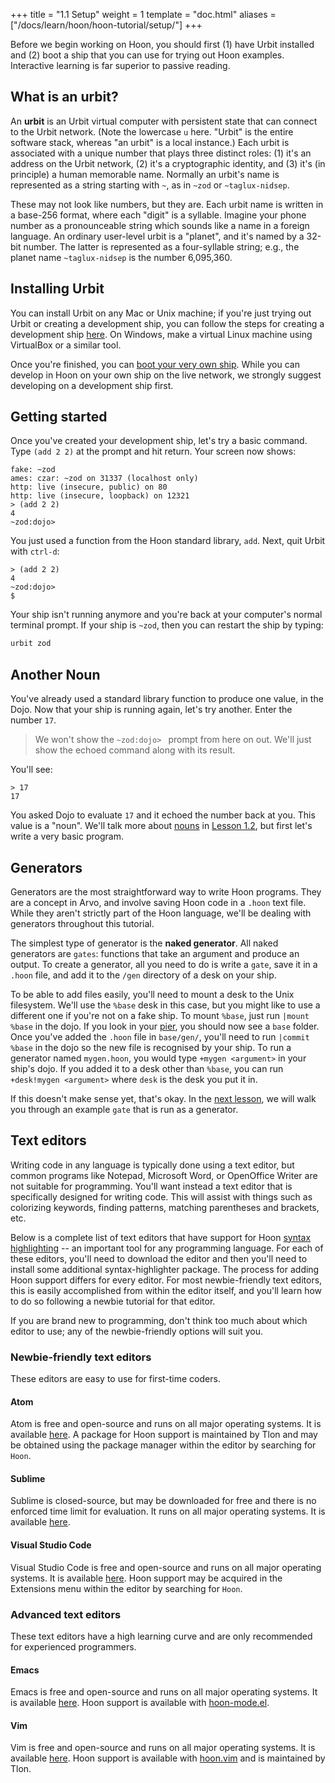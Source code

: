 +++
title = "1.1 Setup"
weight = 1
template = "doc.html"
aliases = ["/docs/learn/hoon/hoon-tutorial/setup/"]
+++

Before we begin working on Hoon, you should first (1) have Urbit installed and (2) boot a ship that you can use for trying out Hoon examples. Interactive learning is far superior to passive reading.

## What is an urbit?

An **urbit** is an Urbit virtual computer with persistent state that can connect to the Urbit network. (Note the lowercase `u` here. "Urbit" is the entire software stack, whereas "an urbit" is a local instance.) Each urbit is associated with a unique number that plays three distinct roles: (1) it's an address on the Urbit network, (2) it's a cryptographic identity, and (3) it's (in principle) a human memorable name. Normally an urbit's name is represented as a string starting with `~`, as in `~zod` or `~taglux-nidsep`.

These may not look like numbers, but they are. Each urbit name is written in a base-256 format, where each "digit" is a syllable. Imagine your phone number as a pronounceable string which sounds like a name in a foreign language. An ordinary user-level urbit is a "planet", and it's named by a 32-bit number. The latter is represented as a four-syllable string; e.g., the planet name `~taglux-nidsep` is the number 6,095,360.

## Installing Urbit

You can install Urbit on any Mac or Unix machine; if you're just trying out Urbit or creating a development ship, you can follow the steps for creating a development ship [here](/docs/development/environment). On Windows, make a virtual Linux machine using VirtualBox or a similar tool.

Once you're finished, you can [boot your very own ship](/getting-started/). While you can develop in Hoon on your own ship on the live network, we strongly suggest developing on a development ship first.

## Getting started

Once you've created your development ship, let's try a basic command. Type `(add 2 2)` at the prompt and hit return. Your screen now shows:

```
fake: ~zod
ames: czar: ~zod on 31337 (localhost only)
http: live (insecure, public) on 80
http: live (insecure, loopback) on 12321
> (add 2 2)
4
~zod:dojo>
```

You just used a function from the Hoon standard library, `add`. Next, quit Urbit with `ctrl-d`:

```
> (add 2 2)
4
~zod:dojo>
$
```

Your ship isn't running anymore and you're back at your computer's normal terminal prompt. If your ship is `~zod`, then you can restart the ship by typing:

```sh
urbit zod
```

## Another Noun

You've already used a standard library function to produce one value, in the Dojo. Now that your ship is running again, let's try another. Enter the number `17`.

> We won't show the `~zod:dojo> ` prompt from here on out. We'll just show the echoed command along with its result.

You'll see:

```
> 17
17
```

You asked Dojo to evaluate `17` and it echoed the number back at you. This value is a "noun". We'll talk more about [nouns](/docs/glossary/noun/) in [Lesson 1.2](/docs/hoon/hoon-school/nouns), but first let's write a very basic program.

## Generators

Generators are the most straightforward way to write Hoon programs. They are a concept in Arvo, and involve saving Hoon code in a `.hoon` text file. While they aren't strictly part of the Hoon language, we'll be dealing with generators throughout this tutorial.

The simplest type of generator is the **naked generator**. All naked generators are `gates`: functions that take an argument and produce an output. To create a generator, all you need to do is write a `gate`, save it in a `.hoon` file, and add it to the `/gen` directory of a desk on your ship.

To be able to add files easily, you'll need to mount a desk to the Unix filesystem. We'll use the `%base` desk in this case, but you might like to use a different one if you're not on a fake ship. To mount `%base`, just run `|mount %base` in the dojo. If you look in your [pier](/glossary/pier), you should now see a `base` folder. Once you've added the `.hoon` file in `base/gen/`, you'll need to run `|commit %base` in the dojo so the new file is recognised by your ship. To run a generator named `mygen.hoon`, you would type `+mygen <argument>` in your ship's dojo. If you added it to a desk other than `%base`, you can run `+desk!mygen <argument>` where `desk` is the desk you put it in.

If this doesn't make sense yet, that's okay. In the [next lesson](/docs/hoon/hoon-school/list-of-numbers), we will walk you through an example `gate` that is run as a generator.

## Text editors

Writing code in any language is typically done using a text editor, but common programs like Notepad, Microsoft Word, or OpenOffice Writer are not suitable for programming. You'll want instead a text editor that is specifically designed for writing code. This will assist with things such as colorizing keywords, finding patterns, matching parentheses and brackets, etc.

Below is a complete list of text editors that have support for Hoon [syntax highlighting](https://en.wikipedia.org/wiki/Syntax_highlighting) -- an important tool for any programming language. For each of these editors, you'll need to download the editor and then you'll need to install some additional syntax-highlighter package. The process for adding Hoon support differs for every editor. For most newbie-friendly text editors, this is easily accomplished from within the editor itself, and you'll learn how to do so following a newbie tutorial for that editor.

If you are brand new to programming, don't think too much about which editor to use; any of the newbie-friendly options will suit you.

### Newbie-friendly text editors

These editors are easy to use for first-time coders.

#### Atom

Atom is free and open-source and runs on all major operating systems. It is available [here](https://atom.io/). A package for Hoon support is maintained by Tlon and may be obtained using the package manager within the editor by searching for `Hoon`.

#### Sublime

Sublime is closed-source, but may be downloaded for free and there is no enforced time limit for evaluation. It runs on all major operating systems. It is available [here](https://www.sublimetext.com/).

#### Visual Studio Code

Visual Studio Code is free and open-source and runs on all major operating systems. It is available [here](https://code.visualstudio.com/). Hoon support may be acquired in the Extensions menu within the editor by searching for `Hoon`.

### Advanced text editors

These text editors have a high learning curve and are only recommended for experienced programmers.

#### Emacs

Emacs is free and open-source and runs on all major operating systems. It is available [here](https://www.gnu.org/software/emacs/). Hoon support is available with [hoon-mode.el](https://github.com/urbit/hoon-mode.el).

#### Vim

Vim is free and open-source and runs on all major operating systems. It is available [here](https://www.vim.org/). Hoon support is available with [hoon.vim](https://github.com/urbit/hoon.vim) and is maintained by Tlon.
